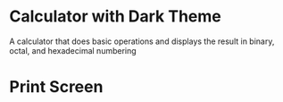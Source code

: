 # Calculator with Dark Theme
A calculator that does basic operations and displays the result in binary, octal, and hexadecimal numbering

# Print Screen
